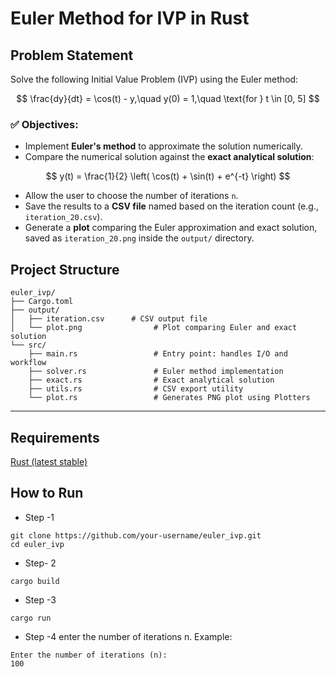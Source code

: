 # Euler Method for IVP in Rust
## Problem Statement
Solve the following Initial Value Problem (IVP) using the Euler method:
```math


\frac{dy}{dt} = \cos(t) - y,\quad y(0) = 1,\quad \text{for } t \in [0, 5]

```
### ✅ Objectives:
- Implement **Euler's method** to approximate the solution numerically.
- Compare the numerical solution against the **exact analytical solution**:
```math

y(t) = \frac{1}{2} \left( \cos(t) + \sin(t) + e^{-t} \right)

```
- Allow the user to choose the number of iterations `n`.
- Save the results to a **CSV file** named based on the iteration count (e.g., `iteration_20.csv`).
- Generate a **plot** comparing the Euler approximation and exact solution, saved as `iteration_20.png` inside the `output/` directory.


## Project Structure

```
euler_ivp/
├── Cargo.toml
├── output/
│   ├── iteration.csv      # CSV output file
│   └── plot.png                # Plot comparing Euler and exact solution
└── src/
    ├── main.rs                 # Entry point: handles I/O and workflow
    ├── solver.rs               # Euler method implementation
    ├── exact.rs                # Exact analytical solution
    ├── utils.rs                # CSV export utility
    └── plot.rs                 # Generates PNG plot using Plotters
```

---
## Requirements
[Rust (latest stable)](https://www.rust-lang.org/tools/install)


##  How to Run
- Step -1
```
git clone https://github.com/your-username/euler_ivp.git
cd euler_ivp
```
- Step- 2
```
cargo build
```
- Step -3
```
cargo run
```
- Step -4
 enter the number of iterations n. Example:
 ```
 Enter the number of iterations (n):
100
```

